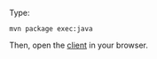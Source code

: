 Type:

```
mvn package exec:java
```

Then, open the [client](http://jsbin.com/nirocovofe/1/edit?js,console) in your browser.
